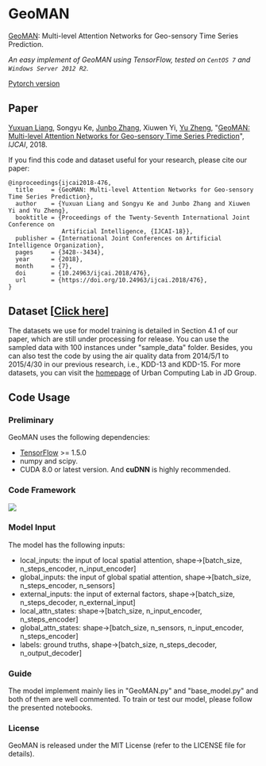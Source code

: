 **GeoMAN**
======
[GeoMAN](https://github.com/yoshall/GeoMAN): Multi-level Attention Networks for Geo-sensory Time Series Prediction.

*An easy implement of GeoMAN using TensorFlow, tested on `CentOS 7` and `Windows Server 2012 R2`.*

[Pytorch version](https://github.com/xchadesi/GeoMAN)

## Paper 
[Yuxuan Liang](http://yuxuanliang.com), Songyu Ke, [Junbo Zhang](http://zhangjunbo.org/), Xiuwen Yi, [Yu Zheng](http://urban-computing.com/yuzheng), "[GeoMAN: Multi-level Attention Networks for Geo-sensory Time Series Prediction](https://www.ijcai.org/proceedings/2018/0476.pdf)", *IJCAI*, 2018.

If you find this code and dataset useful for your research, please cite our paper:
```
@inproceedings{ijcai2018-476,
  title     = {GeoMAN: Multi-level Attention Networks for Geo-sensory Time Series Prediction},
  author    = {Yuxuan Liang and Songyu Ke and Junbo Zhang and Xiuwen Yi and Yu Zheng},
  booktitle = {Proceedings of the Twenty-Seventh International Joint Conference on
               Artificial Intelligence, {IJCAI-18}},
  publisher = {International Joint Conferences on Artificial Intelligence Organization},
  pages     = {3428--3434},
  year      = {2018},
  month     = {7},
  doi       = {10.24963/ijcai.2018/476},
  url       = {https://doi.org/10.24963/ijcai.2018/476},
}
```

## Dataset [[Click here](http://urban-computing.com/data/Data-1.zip)]
The datasets we use for model training is detailed in Section 4.1 of our paper, which are still under processing for release. You can use the sampled data with 100 instances under "sample_data" folder. Besides, you can also test the code by using the air quality data from 2014/5/1 to 2015/4/30 in our previous research, i.e., KDD-13 and KDD-15. For more datasets, you can visit the [homepage](http://urban-computing.com/) of Urban Computing Lab in JD Group.



## Code Usage
### Preliminary
GeoMAN uses the following dependencies: 
* [TensorFlow](https://github.com/tensorflow/tensorflow#download-and-setup) >= 1.5.0
* numpy and scipy.
* CUDA 8.0 or latest version. And **cuDNN** is highly recommended.

### Code Framework
![](images/framework.png)

### Model Input
The model has the following inputs:
* local_inputs: the input of local spatial attention, shape->[batch_size, n_steps_encoder, n_input_encoder]
* global_inputs: the input of global spatial attention, shape->[batch_size, n_steps_encoder, n_sensors]
* external_inputs: the input of external factors, shape->[batch_size, n_steps_decoder, n_external_input]
* local_attn_states: shape->[batch_size, n_input_encoder, n_steps_encoder]
* global_attn_states: shape->[batch_size, n_sensors, n_input_encoder, n_steps_encoder]
* labels: ground truths, shape->[batch_size, n_steps_decoder, n_output_decoder]

### Guide
The model implement mainly lies in "GeoMAN.py" and "base_model.py" and both of them are well commented. To train or test our model, please follow the presented notebooks.

### License
GeoMAN is released under the MIT License (refer to the LICENSE file for details).
